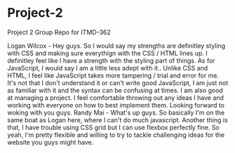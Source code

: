 # Project-2
Project 2 Group Repo for ITMD-362

Logan Wilcox - Hey guys. So I would say my strengths are definitley styling with CSS and making sure everythign with the CSS / HTML lines up. I definitley feel like I have a strength with the
	       styling part of things. As for JavaScript, I would say I am a little less adept with it.. Unlike CSS and HTML, I feel like JavaScript takes more tampering / trial and error for me.
	       It's not that I don't understand it or can't write good JavaScript, I am just not as familiar with it and the syntax can be confusing at times. I am also good at managing a project.
	       I feel comfortable throwing out any ideas I have and working with everyone on how to best implement them. Looking forward to woking with you guys.
Randy Mai - What's up guys. So basically I'm on the same boat as Logan here, where I can't do much javascript. Another thing is that, I have trouble using CSS grid but I can use flexbox perfectly fine. So yeah, I'm pretty flexible and willing to try to tackle challenging ideas for the website you guys might have.
